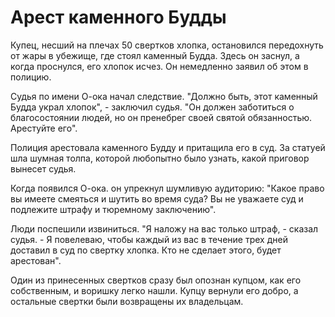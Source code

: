 # Арест каменного Будды

Купец, несший на плечах 50 свертков хлопка, остановился передохнуть от жары в убежище, где стоял каменный Будда. Здесь он заснул, а когда проснулся, его  хлопок исчез. Он немедленно заявил об этом в полицию.

Судья по имени О-ока начал следствие. "Должно быть, этот каменный Будда украл хлопок", - заключил судья. "Он должен заботиться о благосостоянии людей, но он пренебрег своей святой обязанностью. Арестуйте его".

Полиция арестовала каменного Будду и притащила его в суд. За статуей шла шумная толпа, которой любопытно было узнать, какой приговор вынесет судья.

Когда появился О-ока. он упрекнул шумливую аудиторию: "Какое право вы имеете смеяться и шутить во время суда? Вы не уважаете суд и подлежите штрафу и тюремному заключению".

Люди поспешили извиниться. "Я наложу на вас только штраф, - сказал судья. - Я повелеваю, чтобы каждый из вас в течение трех дней доставил в суд по свертку хлопка. Кто не сделает этого, будет арестован".

Один из принесенных свертков сразу был опознан купцом, как его собственным, и воришку легко нашли. Купцу вернули его добро, а остальные свертки были возвращены их владельцам.
